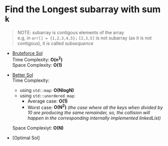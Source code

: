 # Find the Longest subarray with sum `k`

> NOTE: subarray is contigous elements of the array  
>e.g, in `arr[] = {1,2,3,4,5};` `[2,3,5]` is not subarray (as it is not contigous), it is called *subsequence*

- [Bruteforce Sol](./codes/bruteForce.cpp)  
Time Complexity: **O(n<sup>2</sup>)**  
Space Complexity: **O(1)**

- [Better Sol](./codes/betterSol.cpp)  
  Time Complexity: 
  - using `std::map`: **O(NlogN)**  
  - using `std::unordered_map`: 
    - Average case: **O(1)**
    - Worst case: **O(N<sup>2</sup>)** *(the case where all the keys when divided by 10 are producing the same remainder, so, the collision will happen in the corresponding internally implemented linkedList)*

  Space Complexiyt: **O(N)**

- [Optimal Sol]